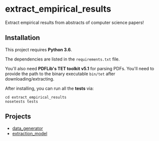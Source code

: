 # extract_empirical_results

Extract empirical results from abstracts of computer science papers!

## Installation

This project requires **Python 3.6**.

The dependencies are listed in the `requirements.txt` file.

You'll also need **PDFLib's TET toolkit v5.1** for parsing PDFs.  You'll need to provide the path to the binary executable `bin/tet` after downloading/extracting.

After installing, you can run all the **tests** via:

```
cd extract_empirical_results
nosetests tests
```

## Projects

- [data_generator](docs/DATA_GENERATOR.md)
- [extraction_model](docs/EXTRACTION_MODEL.md)

